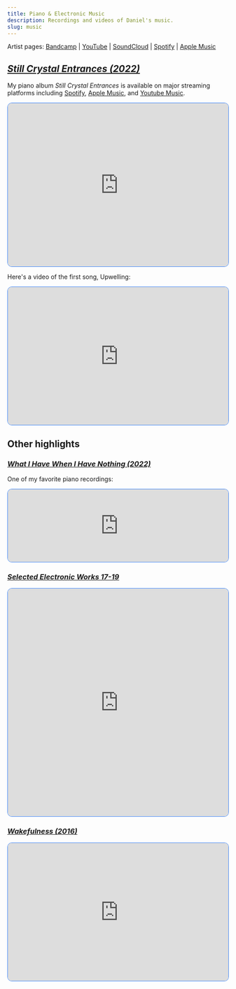 ```yaml
---
title: Piano & Electronic Music
description: Recordings and videos of Daniel's music.
slug: music
---
```


Artist pages: [Bandcamp](https://danielsosebee.bandcamp.com) | [YouTube](https://www.youtube.com/@dnsosebee) | [SoundCloud](https://soundcloud.com/user643131803) | [Spotify](https://open.spotify.com/artist/7ApusktE5Xzdyo56I0RprO) | [Apple Music](https://music.apple.com/us/artist/daniel-sosebee/1611521567)

## [_Still Crystal Entrances (2022)_](https://danielsosebee.bandcamp.com/album/still-crystal-entrances)
My piano album _Still Crystal Entrances_ is available on major streaming platforms including [Spotify](https://open.spotify.com/album/2r5vPGgYU9e5cw1RfW8ee6), [Apple Music](https://music.apple.com/us/album/still-crystal-entrances/1611521564), and [Youtube Music](https://music.youtube.com/playlist?list=OLAK5uy_nXlpOjKhZ__y1F0BtivpSHWWrMCggK4_s).

<iframe style="height: 373px; width:100%; border: 1px solid #3b82f6; border-radius: 10px;" src="https://bandcamp.com/EmbeddedPlayer/album=956775415/size=large/bgcol=ffffff/linkcol=0687f5/artwork=small/transparent=true/" seamless><a href="https://danielsosebee.bandcamp.com/album/still-crystal-entrances">Still Crystal Entrances by Daniel Sosebee</a></iframe>

Here's a video of the first song, Upwelling:
<iframe style="height:315px; width:100%; border: 1px solid #3b82f6; border-radius: 10px;" src="https://www.youtube.com/embed/AMadOyhXae4?si=Sva-0WhrHoHWKz19" title="YouTube video player" frameborder="0" allow="accelerometer; autoplay; clipboard-write; encrypted-media; gyroscope; picture-in-picture; web-share" allowfullscreen></iframe>

## Other highlights

### [_What I Have When I Have Nothing (2022)_](https://soundcloud.com/user643131803/comedown-noodle)
One of my favorite piano recordings:
<iframe style="height: 166px; width:100%; border: 1px solid #3b82f6; border-radius: 10px;" scrolling="no" frameborder="no" allow="autoplay" src="https://w.soundcloud.com/player/?url=https%3A//api.soundcloud.com/tracks/1225271422&color=%233b82f6&auto_play=false&hide_related=false&show_comments=true&show_user=true&show_reposts=false&show_teaser=true"></iframe>

### [_Selected Electronic Works 17-19_](https://soundcloud.com/user643131803/sets/daniels-electronic-music)
<iframe style="height:520px; width:100%; border: 1px solid #3b82f6; border-radius: 10px;" scrolling="no" frameborder="no" allow="autoplay" src="https://w.soundcloud.com/player/?url=https%3A//api.soundcloud.com/playlists/1391574469&color=%233b82f6&auto_play=false&hide_related=false&show_comments=true&show_user=true&show_reposts=false&show_teaser=true"></iframe>


### [_Wakefulness (2016)_](https://www.youtube.com/watch?v=AMadOyhXae4)
<iframe style="height:315px; width:100%; border: 1px solid #3b82f6; border-radius: 10px;" src="https://www.youtube.com/embed/FuJyKRONoDY?si=Sva-0WhrHoHWKz19" title="YouTube video player" frameborder="0" allow="accelerometer; autoplay; clipboard-write; encrypted-media; gyroscope; picture-in-picture; web-share" allowfullscreen></iframe>

